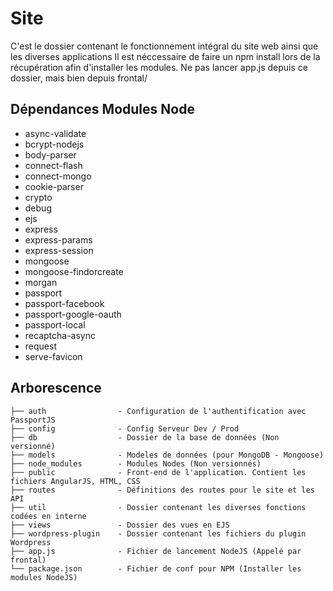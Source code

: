 # Site

C'est le dossier contenant le fonctionnement intégral du site web ainsi que les diverses applications
Il est néccessaire de faire un npm install lors de la récupération afin d'installer les modules.
Ne pas lancer app.js depuis ce dossier, mais bien depuis frontal/

## Dépendances Modules Node

- async-validate
- bcrypt-nodejs
- body-parser
- connect-flash
- connect-mongo
- cookie-parser
- crypto
- debug
- ejs
- express
- express-params
- express-session
- mongoose
- mongoose-findorcreate
- morgan
- passport
- passport-facebook
- passport-google-oauth
- passport-local
- recaptcha-async
- request
- serve-favicon

## Arborescence

```
├── auth				- Configuration de l'authentification avec PassportJS
├── config				- Config Serveur Dev / Prod
├── db					- Dossier de la base de données (Non versionné)
├── models				- Modeles de données (pour MongoDB - Mongoose)
├── node_modules		- Modules Nodes (Non versionnés)
├── public				- Front-end de l'application. Contient les fichiers AngularJS, HTML, CSS
├── routes				- Définitions des routes pour le site et les API
├── util				- Dossier contenant les diverses fonctions codées en interne
├── views				- Dossier des vues en EJS
├── wordpress-plugin	- Dossier contenant les fichiers du plugin Wordpress
├── app.js				- Fichier de lancement NodeJS (Appelé par frontal)
└── package.json		- Fichier de conf pour NPM (Installer les modules NodeJS)
```
